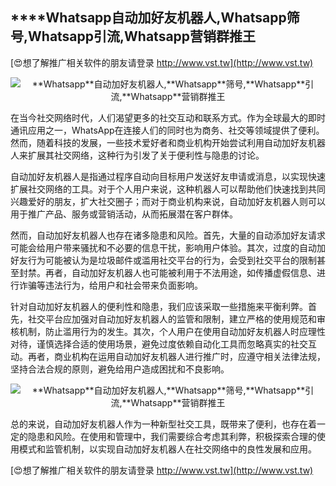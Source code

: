 ## ****Whatsapp**自动加好友机器人,**Whatsapp**筛号,**Whatsapp**引流,**Whatsapp**营销群推王**

[😍想了解推广相关软件的朋友请登录 http://www.vst.tw](http://www.vst.tw)

 <center><img src="https://vst.tw/MP4/tuiguang/png/7.png" alt="**Whatsapp**自动加好友机器人,**Whatsapp**筛号,**Whatsapp**引流,**Whatsapp**营销群推王"></center>

在当今社交网络时代，人们渴望更多的社交互动和联系方式。作为全球最大的即时通讯应用之一，WhatsApp在连接人们的同时也为商务、社交等领域提供了便利。然而，随着科技的发展，一些技术爱好者和商业机构开始尝试利用自动加好友机器人来扩展其社交网络，这种行为引发了关于便利性与隐患的讨论。

自动加好友机器人是指通过程序自动向目标用户发送好友申请或消息，以实现快速扩展社交网络的工具。对于个人用户来说，这种机器人可以帮助他们快速找到共同兴趣爱好的朋友，扩大社交圈子；而对于商业机构来说，自动加好友机器人则可以用于推广产品、服务或营销活动，从而拓展潜在客户群体。

然而，自动加好友机器人也存在诸多隐患和风险。首先，大量的自动添加好友请求可能会给用户带来骚扰和不必要的信息干扰，影响用户体验。其次，过度的自动加好友行为可能被认为是垃圾邮件或滥用社交平台的行为，会受到社交平台的限制甚至封禁。再者，自动加好友机器人也可能被利用于不法用途，如传播虚假信息、进行诈骗等违法行为，给用户和社会带来负面影响。

针对自动加好友机器人的便利性和隐患，我们应该采取一些措施来平衡利弊。首先，社交平台应加强对自动加好友机器人的监管和限制，建立严格的使用规范和审核机制，防止滥用行为的发生。其次，个人用户在使用自动加好友机器人时应理性对待，谨慎选择合适的使用场景，避免过度依赖自动化工具而忽略真实的社交互动。再者，商业机构在运用自动加好友机器人进行推广时，应遵守相关法律法规，坚持合法合规的原则，避免给用户造成困扰和不良影响。

 <center><img src="https://vst.tw/MP4/tuiguang/png/1.png" alt="**Whatsapp**自动加好友机器人,**Whatsapp**筛号,**Whatsapp**引流,**Whatsapp**营销群推王"></center>

总的来说，自动加好友机器人作为一种新型社交工具，既带来了便利，也存在着一定的隐患和风险。在使用和管理中，我们需要综合考虑其利弊，积极探索合理的使用模式和监管机制，以实现自动加好友机器人在社交网络中的良性发展和应用。

[😍想了解推广相关软件的朋友请登录 http://www.vst.tw](http://www.vst.tw)



